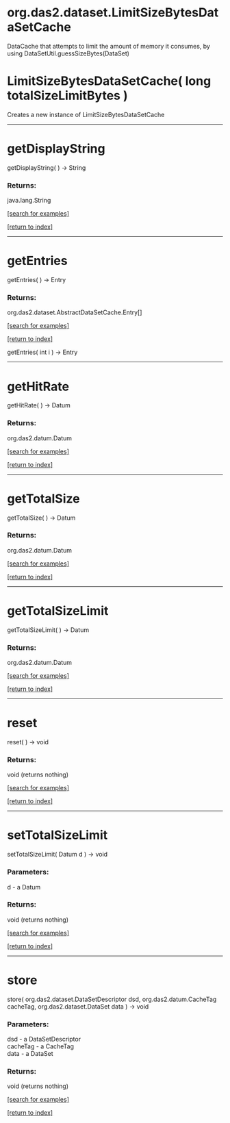 # org.das2.dataset.LimitSizeBytesDataSetCache

DataCache that attempts to limit the amount of memory it consumes,
 by using DataSetUtil.guessSizeBytes(DataSet)

# LimitSizeBytesDataSetCache( long totalSizeLimitBytes )
Creates a new instance of LimitSizeBytesDataSetCache

***
<a name="getDisplayString"></a>
# getDisplayString
getDisplayString(  ) &rarr; String



### Returns:
java.lang.String


<a href="https://github.com/autoplot/dev/search?q=getDisplayString&unscoped_q=getDisplayString">[search for examples]</a>

<a href="https://github.com/autoplot/documentation/blob/master/javadoc/index-all.md">[return to index]</a>

***
<a name="getEntries"></a>
# getEntries
getEntries(  ) &rarr; Entry



### Returns:
org.das2.dataset.AbstractDataSetCache.Entry[]


<a href="https://github.com/autoplot/dev/search?q=getEntries&unscoped_q=getEntries">[search for examples]</a>

<a href="https://github.com/autoplot/documentation/blob/master/javadoc/index-all.md">[return to index]</a>

getEntries( int i ) &rarr; Entry<br>
***
<a name="getHitRate"></a>
# getHitRate
getHitRate(  ) &rarr; Datum



### Returns:
org.das2.datum.Datum


<a href="https://github.com/autoplot/dev/search?q=getHitRate&unscoped_q=getHitRate">[search for examples]</a>

<a href="https://github.com/autoplot/documentation/blob/master/javadoc/index-all.md">[return to index]</a>

***
<a name="getTotalSize"></a>
# getTotalSize
getTotalSize(  ) &rarr; Datum



### Returns:
org.das2.datum.Datum


<a href="https://github.com/autoplot/dev/search?q=getTotalSize&unscoped_q=getTotalSize">[search for examples]</a>

<a href="https://github.com/autoplot/documentation/blob/master/javadoc/index-all.md">[return to index]</a>

***
<a name="getTotalSizeLimit"></a>
# getTotalSizeLimit
getTotalSizeLimit(  ) &rarr; Datum



### Returns:
org.das2.datum.Datum


<a href="https://github.com/autoplot/dev/search?q=getTotalSizeLimit&unscoped_q=getTotalSizeLimit">[search for examples]</a>

<a href="https://github.com/autoplot/documentation/blob/master/javadoc/index-all.md">[return to index]</a>

***
<a name="reset"></a>
# reset
reset(  ) &rarr; void



### Returns:
void (returns nothing)


<a href="https://github.com/autoplot/dev/search?q=reset&unscoped_q=reset">[search for examples]</a>

<a href="https://github.com/autoplot/documentation/blob/master/javadoc/index-all.md">[return to index]</a>

***
<a name="setTotalSizeLimit"></a>
# setTotalSizeLimit
setTotalSizeLimit( Datum d ) &rarr; void



### Parameters:
d - a Datum

### Returns:
void (returns nothing)


<a href="https://github.com/autoplot/dev/search?q=setTotalSizeLimit&unscoped_q=setTotalSizeLimit">[search for examples]</a>

<a href="https://github.com/autoplot/documentation/blob/master/javadoc/index-all.md">[return to index]</a>

***
<a name="store"></a>
# store
store( org.das2.dataset.DataSetDescriptor dsd, org.das2.datum.CacheTag cacheTag, org.das2.dataset.DataSet data ) &rarr; void



### Parameters:
dsd - a DataSetDescriptor
<br>cacheTag - a CacheTag
<br>data - a DataSet

### Returns:
void (returns nothing)


<a href="https://github.com/autoplot/dev/search?q=store&unscoped_q=store">[search for examples]</a>

<a href="https://github.com/autoplot/documentation/blob/master/javadoc/index-all.md">[return to index]</a>

